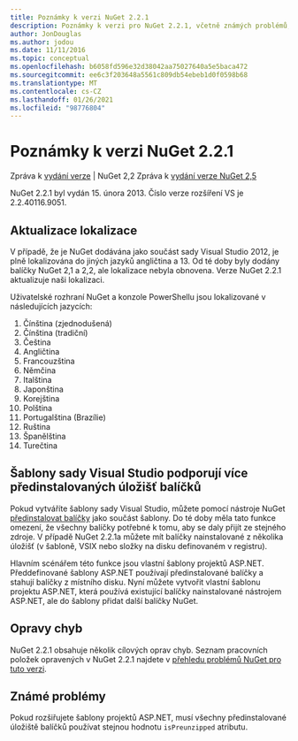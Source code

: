 ```yaml
---
title: Poznámky k verzi NuGet 2.2.1
description: Poznámky k verzi pro NuGet 2.2.1, včetně známých problémů, oprav chyb, přidaných funkcí a chcete odeslat obecnou.
author: JonDouglas
ms.author: jodou
ms.date: 11/11/2016
ms.topic: conceptual
ms.openlocfilehash: b6058fd596e32d38042aa75027640a5e5baca472
ms.sourcegitcommit: ee6c3f203648a5561c809db54ebeb1d0f0598b68
ms.translationtype: MT
ms.contentlocale: cs-CZ
ms.lasthandoff: 01/26/2021
ms.locfileid: "98776804"
---
```

# <a name="nuget-221-release-notes"></a>Poznámky k verzi NuGet 2.2.1

Zpráva k [vydání verze](../release-notes/nuget-2.2.md)  |  NuGet 2,2 Zpráva k [vydání verze NuGet 2,5](../release-notes/nuget-2.5.md)

NuGet 2.2.1 byl vydán 15. února 2013.  Číslo verze rozšíření VS je 2.2.40116.9051.

## <a name="localization-refresh"></a>Aktualizace lokalizace
V případě, že je NuGet dodávána jako součást sady Visual Studio 2012, je plně lokalizována do jiných jazyků angličtina a 13.  Od té doby byly dodány balíčky NuGet 2,1 a 2,2, ale lokalizace nebyla obnovena.  Verze NuGet 2.2.1 aktualizuje naši lokalizaci.

Uživatelské rozhraní NuGet a konzole PowerShellu jsou lokalizované v následujících jazycích:

1. Čínština (zjednodušená)
1. Čínština (tradiční)
1. Čeština
1. Angličtina
1. Francouzština
1. Němčina
1. Italština
1. Japonština
1. Korejština
1. Polština
1. Portugalština (Brazílie)
1. Ruština
1. Španělština
1. Turečtina

## <a name="visual-studio-templates-support-multiple-preinstalled-package-repositories"></a>Šablony sady Visual Studio podporují více předinstalovaných úložišť balíčků
Pokud vytváříte šablony sady Visual Studio, můžete pomocí nástroje NuGet [předinstalovat balíčky](../visual-studio-extensibility/visual-studio-templates.md) jako součást šablony.  Do té doby měla tato funkce omezení, že všechny balíčky potřebné k tomu, aby se daly přijít ze stejného zdroje.  V případě NuGet 2.2.1a můžete mít balíčky nainstalované z několika úložišť (v šabloně, VSIX nebo složky na disku definovaném v registru).

Hlavním scénářem této funkce jsou vlastní šablony projektů ASP.NET.  Předdefinované šablony ASP.NET používají předinstalované balíčky a stahují balíčky z místního disku.  Nyní můžete vytvořit vlastní šablonu projektu ASP.NET, která používá existující balíčky nainstalované nástrojem ASP.NET, ale do šablony přidat další balíčky NuGet.

## <a name="bug-fixes"></a>Opravy chyb
NuGet 2.2.1 obsahuje několik cílových oprav chyb. Seznam pracovních položek opravených v NuGet 2.2.1 najdete v [přehledu problémů NuGet pro tuto verzi](http://nuget.codeplex.com/workitem/list/advanced?keyword=&status=Closed&type=All&priority=All&release=NuGet%202.2.1&assignedTo=All&component=All&sortField=LastUpdatedDate&sortDirection=Descending&page=0).


## <a name="known-issues"></a>Známé problémy

Pokud rozšiřujete šablony projektů ASP.NET, musí všechny předinstalované úložiště balíčků používat stejnou hodnotu `isPreunzipped` atributu.
